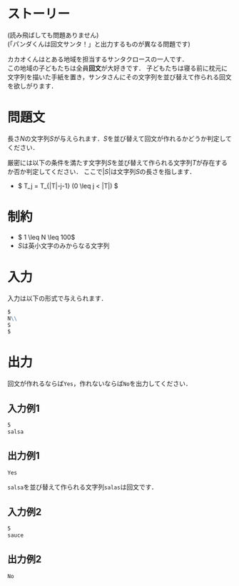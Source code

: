 # ストーリー
(読み飛ばしても問題ありません)  
(「パンダくんは回文サンタ！」と出力するものが異なる問題です)

カカオくんはとある地域を担当するサンタクロースの一人です．    
この地域の子どもたちは全員**回文**が大好きです．
子どもたちは寝る前に枕元に文字列を描いた手紙を置き，サンタさんにその文字列を並び替えて作られる回文を欲しがります．

# 問題文
長さ$N$の文字列$S$が与えられます．$S$を並び替えて回文が作れるかどうか判定してください．

厳密には以下の条件を満たす文字列$S$を並び替えて作られる文字列$T$が存在するか否か判定してください．
ここで$|S|$は文字列$S$の長さを指します．
- $ T_j = T_{|T|-j-1} (0 \leq j < |T|) $

# 制約
- $ 1 \leq N \leq 100$
- $S$は英小文字のみからなる文字列

# 入力
入力は以下の形式で与えられます．
```md
$
N\\
S
$
```

# 出力
回文が作れるならば```Yes```，作れないならば```No```を出力してください．
## 入力例1
```md
5  
salsa
```

## 出力例1
```md
Yes
```
```salsa```を並び替えて作られる文字列```salas```は回文です．
## 入力例2
```md
5  
sauce
```

## 出力例2
```md
No
```